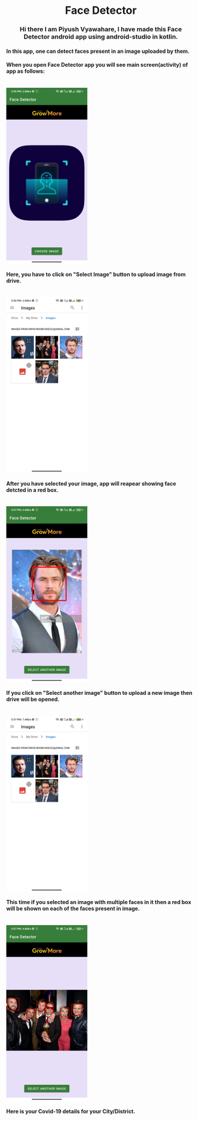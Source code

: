 <h1 align="center">Face Detector</h1>
<h3 align="center">Hi there I am Piyush Vyawahare, I have made this Face Detector android app using android-studio in kotlin.</h3>
<h4 align="left">In this app, one can detect faces present in an image uploaded by them.</h4>

<h4 align="left">When you open Face Detector app you will see main screen(activity) of app as follows:</h4><br>
<img align="center" src="https://github.com/PiyushVyawahare/Face-Detector/blob/master/ss/Screenshot_2021-08-31-17-56-42-131_com.example.facedetector1.jpg" alt="main" height="468" width="216"/>
<br>
<h4 align="left">Here, you have to click on "Select Image" button to upload image from drive.</h4><br>
<img align="center" src="https://github.com/PiyushVyawahare/Face-Detector/blob/master/ss/Screenshot_2021-08-31-17-56-56-502_com.google.android.documentsui.jpg" alt="main" height="468" width="216"/>
<br>
<h4 align="left">After you have selected your image, app will reapear showing face detcted in a red box.</h4><br>
<img align="center" src="https://github.com/PiyushVyawahare/Face-Detector/blob/master/ss/Screenshot_2021-08-31-17-57-05-892_com.example.facedetector1.jpg" alt="main" height="468" width="216"/>
<br>
<h4 align="left">If you click on "Select another image" button to upload a new image then drive will be opened.</h4><br>
<img align="center" src="https://github.com/PiyushVyawahare/Face-Detector/blob/master/ss/Screenshot_2021-08-31-17-57-17-736_com.google.android.documentsui.jpg" alt="main" height="468" width="216"/>
<br>
<h4 align="left">This time if you selected an image with multiple faces in it then a red box will be shown on each of the faces present in image.</h4><br>
<img align="center" src="https://github.com/PiyushVyawahare/Face-Detector/blob/master/ss/Screenshot_2021-08-31-17-57-23-949_com.example.facedetector1.jpg" alt="main" height="468" width="216"/>
<br>
<h4 align="left">Here is your Covid-19 details for your City/District.</h4>
